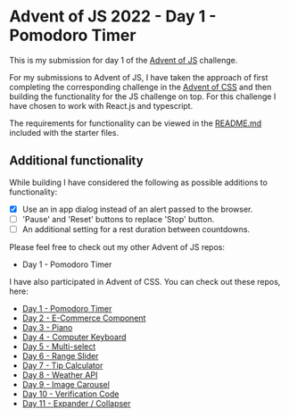 # Advent of JS 2022 - Day 1 - Pomodoro Timer

This is my submission for day 1 of the [Advent of JS](https://www.adventofjs.com/) challenge.

For my submissions to Advent of JS, I have taken the approach of first completing the corresponding challenge in the [Advent of CSS](https://www.adventofcss.com/) and then building the functionality for the JS challenge on top. For this challenge I have chosen to work with React.js and typescript.

The requirements for functionality can be viewed in the [README.md](./STARTER-FILES/README.md) included with the starter files.

## Additional functionality

While building I have considered the following as possible additions to functionality:

- [x] Use an in app dialog instead of an alert passed to the browser.
- [ ] 'Pause' and 'Reset' buttons to replace 'Stop' button.
- [ ] An additional setting for a rest duration between countdowns.

Please feel free to check out my other Advent of JS repos:

- Day 1 - Pomodoro Timer

I have also participated in Advent of CSS. You can check out these repos, here:

- [Day 1 - Pomodoro Timer](https://github.com/peter-hinch/advent-of-css-2022-01-pomodoro-timer)
- [Day 2 - E-Commerce Component](https://github.com/peter-hinch/advent-of-css-2022-02-ecommerce-component)
- [Day 3 - Piano](https://github.com/peter-hinch/advent-of-css-2022-day-03-piano)
- [Day 4 - Computer Keyboard](https://github.com/peter-hinch/advent-of-css-2022-day-04-computer-keyboard)
- [Day 5 - Multi-select](https://github.com/peter-hinch/advent-of-css-2022-day-05-multiselect)
- [Day 6 - Range Slider](https://github.com/peter-hinch/advent-of-css-2022-day-06-range-slider)
- [Day 7 - Tip Calculator](https://github.com/peter-hinch/advent-of-css-2022-day-07-tip-calculator)
- [Day 8 - Weather API](https://github.com/peter-hinch/advent-of-css-2022-day-08-weather-api)
- [Day 9 - Image Carousel](https://github.com/peter-hinch/advent-of-css-2022-day-09-image-carousel)
- [Day 10 - Verification Code](https://github.com/peter-hinch/advent-of-css-2022-day-10-verification-code)
- [Day 11 - Expander / Collapser](https://github.com/peter-hinch/advent-of-css-2022-day-11-expander-collapser)

